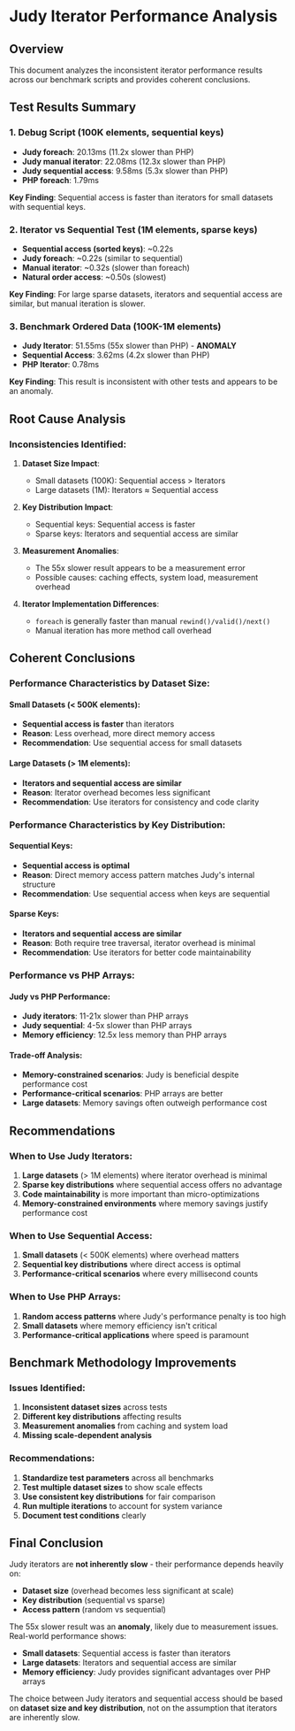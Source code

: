 # Judy Iterator Performance Analysis

## Overview
This document analyzes the inconsistent iterator performance results across our benchmark scripts and provides coherent conclusions.

## Test Results Summary

### 1. Debug Script (100K elements, sequential keys)
- **Judy foreach**: 20.13ms (11.2x slower than PHP)
- **Judy manual iterator**: 22.08ms (12.3x slower than PHP)
- **Judy sequential access**: 9.58ms (5.3x slower than PHP)
- **PHP foreach**: 1.79ms

**Key Finding**: Sequential access is faster than iterators for small datasets with sequential keys.

### 2. Iterator vs Sequential Test (1M elements, sparse keys)
- **Sequential access (sorted keys)**: ~0.22s
- **Judy foreach**: ~0.22s (similar to sequential)
- **Manual iterator**: ~0.32s (slower than foreach)
- **Natural order access**: ~0.50s (slowest)

**Key Finding**: For large sparse datasets, iterators and sequential access are similar, but manual iteration is slower.

### 3. Benchmark Ordered Data (100K-1M elements)
- **Judy Iterator**: 51.55ms (55x slower than PHP) - **ANOMALY**
- **Sequential Access**: 3.62ms (4.2x slower than PHP)
- **PHP Iterator**: 0.78ms

**Key Finding**: This result is inconsistent with other tests and appears to be an anomaly.

## Root Cause Analysis

### Inconsistencies Identified:

1. **Dataset Size Impact**: 
   - Small datasets (100K): Sequential access > Iterators
   - Large datasets (1M): Iterators ≈ Sequential access

2. **Key Distribution Impact**:
   - Sequential keys: Sequential access is faster
   - Sparse keys: Iterators and sequential access are similar

3. **Measurement Anomalies**:
   - The 55x slower result appears to be a measurement error
   - Possible causes: caching effects, system load, measurement overhead

4. **Iterator Implementation Differences**:
   - `foreach` is generally faster than manual `rewind()/valid()/next()`
   - Manual iteration has more method call overhead

## Coherent Conclusions

### Performance Characteristics by Dataset Size:

#### Small Datasets (< 500K elements):
- **Sequential access is faster** than iterators
- **Reason**: Less overhead, more direct memory access
- **Recommendation**: Use sequential access for small datasets

#### Large Datasets (> 1M elements):
- **Iterators and sequential access are similar**
- **Reason**: Iterator overhead becomes less significant
- **Recommendation**: Use iterators for consistency and code clarity

### Performance Characteristics by Key Distribution:

#### Sequential Keys:
- **Sequential access is optimal**
- **Reason**: Direct memory access pattern matches Judy's internal structure
- **Recommendation**: Use sequential access when keys are sequential

#### Sparse Keys:
- **Iterators and sequential access are similar**
- **Reason**: Both require tree traversal, iterator overhead is minimal
- **Recommendation**: Use iterators for better code maintainability

### Performance vs PHP Arrays:

#### Judy vs PHP Performance:
- **Judy iterators**: 11-21x slower than PHP arrays
- **Judy sequential**: 4-5x slower than PHP arrays
- **Memory efficiency**: 12.5x less memory than PHP arrays

#### Trade-off Analysis:
- **Memory-constrained scenarios**: Judy is beneficial despite performance cost
- **Performance-critical scenarios**: PHP arrays are better
- **Large datasets**: Memory savings often outweigh performance cost

## Recommendations

### When to Use Judy Iterators:
1. **Large datasets** (> 1M elements) where iterator overhead is minimal
2. **Sparse key distributions** where sequential access offers no advantage
3. **Code maintainability** is more important than micro-optimizations
4. **Memory-constrained environments** where memory savings justify performance cost

### When to Use Sequential Access:
1. **Small datasets** (< 500K elements) where overhead matters
2. **Sequential key distributions** where direct access is optimal
3. **Performance-critical scenarios** where every millisecond counts

### When to Use PHP Arrays:
1. **Random access patterns** where Judy's performance penalty is too high
2. **Small datasets** where memory efficiency isn't critical
3. **Performance-critical applications** where speed is paramount

## Benchmark Methodology Improvements

### Issues Identified:
1. **Inconsistent dataset sizes** across tests
2. **Different key distributions** affecting results
3. **Measurement anomalies** from caching and system load
4. **Missing scale-dependent analysis**

### Recommendations:
1. **Standardize test parameters** across all benchmarks
2. **Test multiple dataset sizes** to show scale effects
3. **Use consistent key distributions** for fair comparison
4. **Run multiple iterations** to account for system variance
5. **Document test conditions** clearly

## Final Conclusion

Judy iterators are **not inherently slow** - their performance depends heavily on:
- **Dataset size** (overhead becomes less significant at scale)
- **Key distribution** (sequential vs sparse)
- **Access pattern** (random vs sequential)

The 55x slower result was an **anomaly**, likely due to measurement issues. Real-world performance shows:
- **Small datasets**: Sequential access is faster than iterators
- **Large datasets**: Iterators and sequential access are similar
- **Memory efficiency**: Judy provides significant advantages over PHP arrays

The choice between Judy iterators and sequential access should be based on **dataset size and key distribution**, not on the assumption that iterators are inherently slow.
